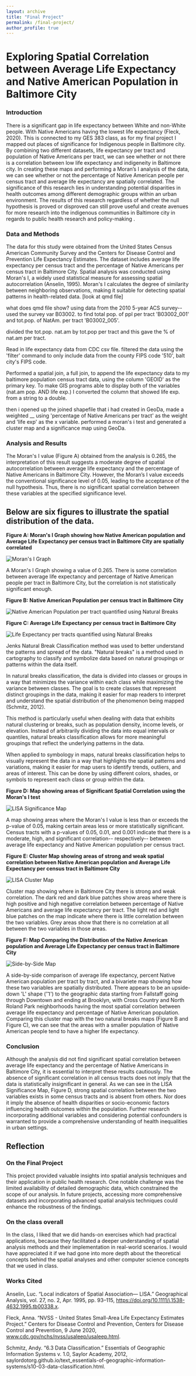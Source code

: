 ```yaml
---
layout: archive
title: "Final Project"
permalink: /final-project/
author_profile: true
---
```


<h1>Exploring Spatial Correlation between Average Life Expectancy and Native American Population in Baltimore City</h1>

<h3> Introduction </h3>

<p> There is a significant gap in life expectancy between White and non-White people. With Native Americans having the lowest life expectancy (Fleck, 2020). This is connected to my GES 383 class, as for my final project I mapped out places of significance for Indigenous people in Baltimore city. By combining two different datasets, life expectancy per tract and population of Native Americans per tract, we can see whether or not there is a correlation between low life expectancy and indigeneity in Baltimore city. In creating these maps and performing a Moran’s I analysis of the data, we can see whether or not the percentage of Native American people per census tract and average life expectancy are spatially correlated. The significance of this research lies in understanding potential disparities in health outcomes among different demographic groups within an urban environment. The results of this research regardless of whether the null hypothesis is proved or disproved can still prove useful and create avenues for more research into the indigenous communities in Baltimore city in regards to public health research and policy-making . 
 </p>


<h3> Data and Methods </h3>
<p>The data for this study were obtained from the United States Census American Community Survey and the Centers for Disease Control and Prevention Life Expectancy Estimates. The dataset includes average life expectancy per census tract and the percentage of Native Americans per census tract in Baltimore City. Spatial analysis was conducted using Moran's I, a widely used statistical measure for assessing spatial autocorrelation (Anselin, 1995). Moran's I calculates the degree of similarity between neighboring observations, making it suitable for detecting spatial patterns in health-related data.
[look at qmd file]

what does qmd file show?
using data from the 2010 5-year ACS survey-- used the survey var B03002.
to find total pop. of ppl per tract 'B03002_001' and tot.pop. of NatAm. per tract
'B03002_005'.

divided the tot.pop. nat.am by tot.pop per tract and this gave the % of nat.am per tract.

Read in life expectancy data from CDC csv file. filtered the data using the 'filter' command to only include data from the county FIPS code '510', balt city's FIPS code. 

Performed a spatial join, a full join, to append the life expectancy data to my baltimore population census tract data, using the column 'GEOID' as the primary key. 
To make GIS programs able to display both of the variables (nat.am pop. AND life exp.) I converted the column that showed life exp. from a string to a double.

then i opened up the joined shapefile that i had created in GeoDa, made a weighted __ using 'percentage of Native Americans per tract' as the weight and 'life exp' as the x variable. performed a moran's i test and generated a cluster map and a significance map using GeoDa.






 
 </p>
<h3>Analysis and Results </h3>
<p> The Moran's I value (Figure A) obtained from the analysis is 0.265, the interpretation of this result suggests a moderate degree of spatial autocorrelation between average life expectancy and the percentage of Native Americans in Baltimore City. However, the Moran’s I value exceeds the conventional significance level of 0.05, leading to the acceptance of the null hypothesis. Thus, there is no significant spatial correlation between these variables at the specified significance level. </p>


<h2> Below are six figures to illustrate the spatial distribution of the data. </h2>


<b> Figure A: Moran's I Graph showing how Native American population and Average Life Expectancy per census tract in Baltimore City are spatially correlated </b>

![Moran's I Graph](/images/moransi_graph.png)

A Moran's I Graph showing a value of 0.265. There is some correlation between average life expectancy and percentage of Native American people per tract in Baltimore City, but the correlation is not statistically significant enough.

<b> Figure B: Native American Population per census tract in Baltimore City </b>

![Native American Population per tract quantified using Natural Breaks](/images/nat_am_nat_break.png)


<b> Figure C: Average Life Expectancy per census tract in Baltimore City </b>

![Life Expectancy per tracts quantified using Natural Breaks](/images/lifeexp_nat_break.png)

<p> Jenks Natural Break Classification method was used to better understand the patterns and spread of the data. "Natural breaks" is a method used in cartography to classify and symbolize data based on natural groupings or patterns within the data itself.

In natural breaks classification, the data is divided into classes or groups in a way that minimizes the variance within each class while maximizing the variance between classes. The goal is to create classes that represent distinct groupings in the data, making it easier for map readers to interpret and understand the spatial distribution of the phenomenon being mapped (Schmitz, 2012).

This method is particularly useful when dealing with data that exhibits natural clustering or breaks, such as population density, income levels, or elevation. Instead of arbitrarily dividing the data into equal intervals or quantiles, natural breaks classification allows for more meaningful groupings that reflect the underlying patterns in the data.

When applied to symbology in maps, natural breaks classification helps to visually represent the data in a way that highlights the spatial patterns and variations, making it easier for map users to identify trends, outliers, and areas of interest. This can be done by using different colors, shades, or symbols to represent each class or group within the data. </p>

<b> Figure D: Map showing areas of Significant Spatial Correlation using the Moran's I test </b>

![LISA Significance Map](/images/lisa_sig_map.png) 

A map showing areas where the Moran's I value is less than or exceeds the p-value of 0.05, making certain areas less or more statistically significant. Census tracts with a p-values of 0.05, 0.01, and 0.001 indicate that there is a moderate, high, and significant  correlation-- respectively-- between average life expectancy and Native American population per census tract.


<b> Figure E: Cluster Map showing areas of strong and weak spatial correlation between Native American population and Average Life Expectancy per census tract in Baltimore City</b>

![LISA Cluster Map](/images/lisa_cluster_map.png) 

Cluster map showing where in Baltimore City there is strong and weak correlation. The dark red and dark blue patches show areas where there is high positive and high negative correlation between percentage of Native Americans and average life expectancy per tract. The light red and light blue patches on the map indicate where there is little correlation between the two variables. Grey areas show that there is no correlation at all between the two variables in those areas.


<b> Figure F: Map Comparing the Distribution of the Native American population and Average Life Expectancy per census tract in Baltimore City</b>

![Side-by-Side Map](/images/final_map_png.png) 

A side-by-side comparison of average life expectancy, percent Native American population per tract by tract, and a bivariete map showing how these two variables are spatially distributed. There appears to be an upside-down 'L' shape ('ꓶ') to the geographic data starting from Fallstaff going through Downtown and ending at Brooklyn, with Cross Country and North Roland Park neighborhoods having the most spatial correlation between average life expectancy and percentage of Native American population. Comparing this cluster map with the two natural breaks maps (Figure B and Figure C), we can see that the areas with a smaller population of Native American people tend to have a higher life expectancy. 

<h3> Conclusion </h3>
<p> Although the analysis did not find significant spatial correlation between average life expectancy and the percentage of Native Americans in Baltimore City, it is essential to interpret these results cautiously. The absence of significant correlation in all census tracts does not imply that the data is statistically insignificant in general. As we can see in the LISA Significance Map, Figure D, strong spatial correlation between the two variables exists in some census tracts and is absent from others. Nor does it imply the absence of health disparities or socio-economic factors influencing health outcomes within the population. Further research incorporating additional variables and considering potential confounders is warranted to provide a comprehensive understanding of health inequalities in urban settings. </p>

<h2>Reflection </h2>
<h3> On the Final Project </h3>
<p> This project provided valuable insights into spatial analysis techniques and their application in public health research. One notable challenge was the limited availability of detailed demographic data, which constrained the scope of our analysis. In future projects, accessing more comprehensive datasets and incorporating advanced spatial analysis techniques could enhance the robustness of the findings.  </p>
<h3>On the class overall </h3>
<p> In the class, I liked that we did hands-on exercises which had practical applications, because they facilitated a deeper understanding of spatial analysis methods and their implementation in real-world scenarios. I would have appreciated it if we had gone into more depth about the theoretical concepts behind the spatial analyses and other computer science concepts that we used in class.  </p>

<h3> Works Cited </h3>

<p>

Anselin, Luc. “Local indicators of Spatial Association— LISA.” Geographical Analysis, vol. 27, no. 2, Apr. 1995, pp. 93–115, https://doi.org/10.1111/j.1538-4632.1995.tb00338.x.

</p>



<p> 

Fleck, Anna. “NVSS - United States Small-Area Life Expectancy Estimates Project.” Centers for Disease Control and Prevention, Centers for Disease Control and Prevention, 9 June 2020, www.cdc.gov/nchs/nvss/usaleep/usaleep.html.

</p>


<p>
 
Schmitz, Andy. “6.3 Data Classification.” Essentials of Geographic Information Systems v. 1.0, Saylor Academy, 2012, saylordotorg.github.io/text_essentials-of-geographic-information-systems/s10-03-data-classification.html.  

</p>


